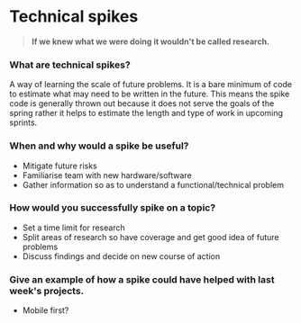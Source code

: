 # Technical spikes

> **If we knew what we were doing it wouldn't be called research.**

### What are technical spikes?
A way of learning the scale of future problems. It is a bare minimum of code to estimate what may need to be written in the future. This means the spike code is generally thrown out because it does not serve the goals of the spring rather it helps to estimate the length and type of work in upcoming sprints.

### When and why would a spike be useful?
+ Mitigate future risks
+ Familiarise team with new hardware/software
+ Gather information so as to understand a functional/technical problem

### How would you successfully spike on a topic?
+ Set a time limit for research
+ Split areas of research so have coverage and get good idea of future problems
+ Discuss findings and decide on new course of action

### Give an example of how a spike could have helped with last week's projects.
+ Mobile first?
